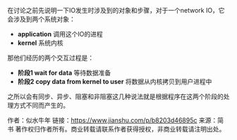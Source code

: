 在讨论之前先说明一下IO发生时涉及到的对象和步骤，对于一个network IO，它会涉及到两个系统对象：

- **application** 调用这个IO的进程
- **kernel** 系统内核

那他们经历的两个交互过程是：

- **阶段1 wait for data** 等待数据准备
- **阶段2 copy data from kernel to user** 将数据从内核拷贝到用户进程中

之所以会有同步、异步、阻塞和非阻塞这几种说法就是根据程序在这两个阶段的处理方式不同而产生的。

作者：似水牛年
链接：https://www.jianshu.com/p/b8203d46895c
来源：简书
著作权归作者所有。商业转载请联系作者获得授权，非商业转载请注明出处。